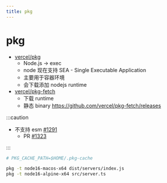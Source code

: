 ```yaml
---
title: pkg
---
```


# pkg

- [vercel/pkg](https://github.com/vercel/pkg)
  - Node.js -> exec
  - node 现在支持 SEA - Single Executable Application
  - 主要用于容器环境
  - 会下载添加 nodejs runtime
- [vercel/pkg-fetch](https://github.com/vercel/pkg-fetch)
  - 下载 runtime
  - 静态 binary https://github.com/vercel/pkg-fetch/releases

:::caution

- 不支持 esm [#1291](https://github.com/vercel/pkg/issues/1291)
  - PR [#1323](https://github.com/vercel/pkg/pull/1323)

:::

```bash
# PKG_CACHE_PATH=$HOME/.pkg-cache

pkg -t node16-macos-x64 dist/servers/index.js
pkg -t node16-alpine-x64 src/server.ts
```
